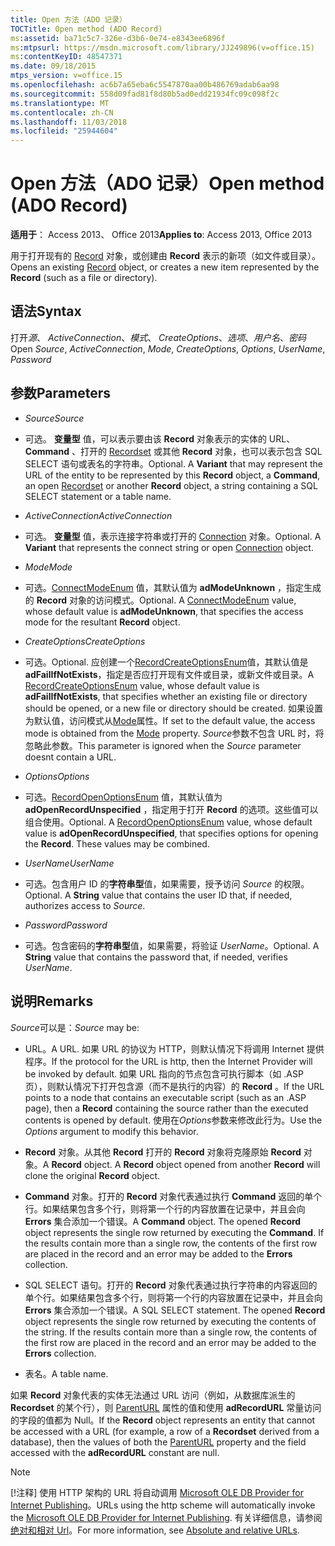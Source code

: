 ```yaml
---
title: Open 方法（ADO 记录）
TOCTitle: Open method (ADO Record)
ms:assetid: ba71c5c7-326e-d3b6-0e74-e8343ee6896f
ms:mtpsurl: https://msdn.microsoft.com/library/JJ249896(v=office.15)
ms:contentKeyID: 48547371
ms.date: 09/18/2015
mtps_version: v=office.15
ms.openlocfilehash: ac6b7a65eba6c5547870aa00b486769adab6aa98
ms.sourcegitcommit: 558d09fad81f8d80b5ad0edd21934fc09c098f2c
ms.translationtype: MT
ms.contentlocale: zh-CN
ms.lasthandoff: 11/03/2018
ms.locfileid: "25944604"
---
```

# <a name="open-method-ado-record"></a><span data-ttu-id="7c3f8-102">Open 方法（ADO 记录）</span><span class="sxs-lookup"><span data-stu-id="7c3f8-102">Open method (ADO Record)</span></span>


<span data-ttu-id="7c3f8-103">**适用于**： Access 2013、 Office 2013</span><span class="sxs-lookup"><span data-stu-id="7c3f8-103">**Applies to**: Access 2013, Office 2013</span></span>


<span data-ttu-id="7c3f8-104">用于打开现有的 [Record](record-object-ado.md) 对象，或创建由 **Record** 表示的新项（如文件或目录）。</span><span class="sxs-lookup"><span data-stu-id="7c3f8-104">Opens an existing [Record](record-object-ado.md) object, or creates a new item represented by the **Record** (such as a file or directory).</span></span>

## <a name="syntax"></a><span data-ttu-id="7c3f8-105">语法</span><span class="sxs-lookup"><span data-stu-id="7c3f8-105">Syntax</span></span>

<span data-ttu-id="7c3f8-106">打开*源*、 *ActiveConnection*、*模式*、 *CreateOptions*、*选项*、*用户名*、*密码*</span><span class="sxs-lookup"><span data-stu-id="7c3f8-106">Open *Source*, *ActiveConnection*, *Mode*, *CreateOptions*, *Options*, *UserName*, *Password*</span></span>

## <a name="parameters"></a><span data-ttu-id="7c3f8-107">参数</span><span class="sxs-lookup"><span data-stu-id="7c3f8-107">Parameters</span></span>

  - <span data-ttu-id="7c3f8-108">*Source*</span><span class="sxs-lookup"><span data-stu-id="7c3f8-108">*Source*</span></span>

  - <span data-ttu-id="7c3f8-p101">可选。 **变量型** 值，可以表示要由该 **Record** 对象表示的实体的 URL、 **Command** 、打开的 [Recordset](recordset-object-ado.md) 或其他 **Record** 对象，也可以表示包含 SQL SELECT 语句或表名的字符串。</span><span class="sxs-lookup"><span data-stu-id="7c3f8-p101">Optional. A **Variant** that may represent the URL of the entity to be represented by this **Record** object, a **Command**, an open [Recordset](recordset-object-ado.md) or another **Record** object, a string containing a SQL SELECT statement or a table name.</span></span>

  - <span data-ttu-id="7c3f8-111">*ActiveConnection*</span><span class="sxs-lookup"><span data-stu-id="7c3f8-111">*ActiveConnection*</span></span>

  - <span data-ttu-id="7c3f8-p102">可选。 **变量型** 值，表示连接字符串或打开的 [Connection](connection-object-ado.md) 对象。</span><span class="sxs-lookup"><span data-stu-id="7c3f8-p102">Optional. A **Variant** that represents the connect string or open [Connection](connection-object-ado.md) object.</span></span>

  - <span data-ttu-id="7c3f8-114">*Mode*</span><span class="sxs-lookup"><span data-stu-id="7c3f8-114">*Mode*</span></span>

  - <span data-ttu-id="7c3f8-p103">可选。[ConnectModeEnum](connectmodeenum.md) 值，其默认值为 **adModeUnknown** ，指定生成的 **Record** 对象的访问模式。</span><span class="sxs-lookup"><span data-stu-id="7c3f8-p103">Optional. A [ConnectModeEnum](connectmodeenum.md) value, whose default value is **adModeUnknown**, that specifies the access mode for the resultant **Record** object.</span></span>

  - <span data-ttu-id="7c3f8-117">*CreateOptions*</span><span class="sxs-lookup"><span data-stu-id="7c3f8-117">*CreateOptions*</span></span>

  - <span data-ttu-id="7c3f8-118">可选。</span><span class="sxs-lookup"><span data-stu-id="7c3f8-118">Optional.</span></span> <span data-ttu-id="7c3f8-119">应创建一个[RecordCreateOptionsEnum](recordcreateoptionsenum.md)值，其默认值是**adFailIfNotExists**，指定是否应打开现有文件或目录，或新文件或目录。</span><span class="sxs-lookup"><span data-stu-id="7c3f8-119">A [RecordCreateOptionsEnum](recordcreateoptionsenum.md) value, whose default value is **adFailIfNotExists**, that specifies whether an existing file or directory should be opened, or a new file or directory should be created.</span></span> <span data-ttu-id="7c3f8-120">如果设置为默认值，访问模式从[Mode](mode-property-ado.md)属性。</span><span class="sxs-lookup"><span data-stu-id="7c3f8-120">If set to the default value, the access mode is obtained from the [Mode](mode-property-ado.md) property.</span></span> <span data-ttu-id="7c3f8-121">*Source*参数不包含 URL 时，将忽略此参数。</span><span class="sxs-lookup"><span data-stu-id="7c3f8-121">This parameter is ignored when the *Source* parameter doesnt contain a URL.</span></span>

  - <span data-ttu-id="7c3f8-122">*Options*</span><span class="sxs-lookup"><span data-stu-id="7c3f8-122">*Options*</span></span>

  - <span data-ttu-id="7c3f8-p105">可选。[RecordOpenOptionsEnum](recordopenoptionsenum.md) 值，其默认值为 **adOpenRecordUnspecified** ，指定用于打开 **Record** 的选项。这些值可以组合使用。</span><span class="sxs-lookup"><span data-stu-id="7c3f8-p105">Optional. A [RecordOpenOptionsEnum](recordopenoptionsenum.md) value, whose default value is **adOpenRecordUnspecified**, that specifies options for opening the **Record**. These values may be combined.</span></span>

  - <span data-ttu-id="7c3f8-126">*UserName*</span><span class="sxs-lookup"><span data-stu-id="7c3f8-126">*UserName*</span></span>

  - <span data-ttu-id="7c3f8-p106">可选。包含用户 ID 的**字符串型**值，如果需要，授予访问 *Source* 的权限。</span><span class="sxs-lookup"><span data-stu-id="7c3f8-p106">Optional. A **String** value that contains the user ID that, if needed, authorizes access to *Source*.</span></span>

  - <span data-ttu-id="7c3f8-129">*Password*</span><span class="sxs-lookup"><span data-stu-id="7c3f8-129">*Password*</span></span>

  - <span data-ttu-id="7c3f8-p107">可选。包含密码的**字符串型**值，如果需要，将验证 *UserName*。</span><span class="sxs-lookup"><span data-stu-id="7c3f8-p107">Optional. A **String** value that contains the password that, if needed, verifies *UserName*.</span></span>

## <a name="remarks"></a><span data-ttu-id="7c3f8-132">说明</span><span class="sxs-lookup"><span data-stu-id="7c3f8-132">Remarks</span></span>

<span data-ttu-id="7c3f8-133">*Source*可以是：</span><span class="sxs-lookup"><span data-stu-id="7c3f8-133">*Source* may be:</span></span>

  - <span data-ttu-id="7c3f8-134">URL。</span><span class="sxs-lookup"><span data-stu-id="7c3f8-134">A URL.</span></span> <span data-ttu-id="7c3f8-135">如果 URL 的协议为 HTTP，则默认情况下将调用 Internet 提供程序。</span><span class="sxs-lookup"><span data-stu-id="7c3f8-135">If the protocol for the URL is http, then the Internet Provider will be invoked by default.</span></span> <span data-ttu-id="7c3f8-136">如果 URL 指向的节点包含可执行脚本（如 .ASP 页），则默认情况下打开包含源（而不是执行的内容）的 **Record** 。</span><span class="sxs-lookup"><span data-stu-id="7c3f8-136">If the URL points to a node that contains an executable script (such as an .ASP page), then a **Record** containing the source rather than the executed contents is opened by default.</span></span> <span data-ttu-id="7c3f8-137">使用在*Options*参数来修改此行为。</span><span class="sxs-lookup"><span data-stu-id="7c3f8-137">Use the *Options* argument to modify this behavior.</span></span>

  - <span data-ttu-id="7c3f8-p109">**Record** 对象。从其他 **Record** 打开的 **Record** 对象将克隆原始 **Record** 对象。</span><span class="sxs-lookup"><span data-stu-id="7c3f8-p109">A **Record** object. A **Record** object opened from another **Record** will clone the original **Record** object.</span></span>

  - <span data-ttu-id="7c3f8-p110">**Command** 对象。打开的 **Record** 对象代表通过执行 **Command** 返回的单个行。如果结果包含多个行，则将第一个行的内容放置在记录中，并且会向 **Errors** 集合添加一个错误。</span><span class="sxs-lookup"><span data-stu-id="7c3f8-p110">A **Command** object. The opened **Record** object represents the single row returned by executing the **Command**. If the results contain more than a single row, the contents of the first row are placed in the record and an error may be added to the **Errors** collection.</span></span>

  - <span data-ttu-id="7c3f8-p111">SQL SELECT 语句。打开的 **Record** 对象代表通过执行字符串的内容返回的单个行。如果结果包含多个行，则将第一个行的内容放置在记录中，并且会向 **Errors** 集合添加一个错误。</span><span class="sxs-lookup"><span data-stu-id="7c3f8-p111">A SQL SELECT statement. The opened **Record** object represents the single row returned by executing the contents of the string. If the results contain more than a single row, the contents of the first row are placed in the record and an error may be added to the **Errors** collection.</span></span>

  - <span data-ttu-id="7c3f8-146">表名。</span><span class="sxs-lookup"><span data-stu-id="7c3f8-146">A table name.</span></span>

<span data-ttu-id="7c3f8-147">如果 **Record** 对象代表的实体无法通过 URL 访问（例如，从数据库派生的 **Recordset** 的某个行），则 [ParentURL](parenturl-property-ado.md) 属性的值和使用 **adRecordURL** 常量访问的字段的值都为 Null。</span><span class="sxs-lookup"><span data-stu-id="7c3f8-147">If the **Record** object represents an entity that cannot be accessed with a URL (for example, a row of a **Recordset** derived from a database), then the values of both the [ParentURL](parenturl-property-ado.md) property and the field accessed with the **adRecordURL** constant are null.</span></span>


> [!NOTE]
> <span data-ttu-id="7c3f8-148">[!注释] 使用 HTTP 架构的 URL 将自动调用 [Microsoft OLE DB Provider for Internet Publishing](microsoft-ole-db-provider-for-internet-publishing.md)。</span><span class="sxs-lookup"><span data-stu-id="7c3f8-148">URLs using the http scheme will automatically invoke the [Microsoft OLE DB Provider for Internet Publishing](microsoft-ole-db-provider-for-internet-publishing.md).</span></span> <span data-ttu-id="7c3f8-149">有关详细信息，请参阅[绝对和相对 Url](absolute-and-relative-urls.md)。</span><span class="sxs-lookup"><span data-stu-id="7c3f8-149">For more information, see [Absolute and relative URLs](absolute-and-relative-urls.md).</span></span>


